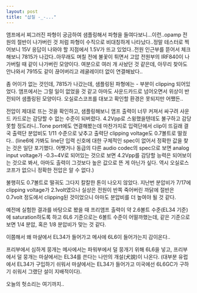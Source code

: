 ```yaml
---
layout: post
title: "삽질 -_-..."
---
```


앰프에서 찌그러진 파형이 궁금하여 샘플링해서 파형을 들여다보니...이런..opamp 전원의 절반이 나가버린 것 처럼 파형이 수직으로 비대칭하게 나타났다..정말 테스터로 찍어보니 15V 응답이 나와야 할 지점에서 1.5V가 뜨고 있었다..전원 인근부를 뜯어서 체크해보니 7815가 나갔다..아무래도 며칠 전에 불꽃이 튀면서 고압 전원부의 IRF840이 나가버릴 때 같이 나가버린 모양이다. 여분으로 여러 개 사놨던 것 같은데, 아무리 찾아도 안나와서 7915도 같이 끊어버리고 레귤레이터 없이 연결해놨다..

좀 어이가 없는 것인데, 7815가 나갔는데, 샘플링된 파형에는 - 부분이 clipping 되어있었다. 앰프에서는 그럴 일이 없었을 것 같고 아마도 사운드카드로 넘어오면서 위상이 반전되어 샘플링된 모양이다. 오실로스코프를 대보고 확인할 환경은 못되지만 어쨌든..

전압이 제대로 뜨는 것을 확인하고, 샘플링해보니 앰프 출력이 너무 커져서 싸구려 사운드 카드로는 감당할 수 없는 수준이 되버렸다. 4.2Vpp로 스윙했을텐데도 불구하고 감당 못할 정도라니..Tone port에도 연결해봤는데 마찬가지로 입력단에서 clip이 뜨길래 결국 출력단 분압비도 1/11 수준으로 낮추고 출력단 clipping voltage도 0.7볼트로 떨궜다..
(line6에 가봐도 line단 입력 신호에 대한 구체적인 spec이 없어서 정확한 값을 찾는 것은 일단 포기했다. 어쨋거나 동급의 다른 audio codec의 spec으로 보면 analog input voltage가 -0.3~4V로 되어있는 것으로 보면 4.2Vpp를 감당할 능력은 되어보이는 것으로 봐서, 아마도 출력이 그것보다 높은 값으로 뜬 게 아닌가 싶다. 역시 오실로스코프가 없으니 정확한 전압은 알 수 없다.)

불행히도 0.7볼트로 떨궈도 그다지 칼칼한 톤이 나오지 않았다. 지난번 분압비가 7/17에 clipping voltage가 2.1volt였으나 실상은 전원이 반쪽 죽어버린 까닭에 절반은 0.7volt 정도에서 clipping된 것이었으니 아마도 분압비를 더 높여야 될 것 같다.

예전에 실험한 결과를 바탕으로 봤을 때 프리앰프 출력이 약 2.6볼트 수준(EL34 기준)에 saturation하도록 하고 6L6 기준으로는 6볼트 수준이 어떨까했는데, 같은 기준으로 보면 
1/4 분압, 혹은 1/8 분압비가 맞는 것 같다. 

이쯤해서 왜 마샬에서 EL34가 들어가고 메사에 6L6이 들어가는지 감이온다..

프리부에서 심하게 뭉개는 메사에서는 파워부에서 덜 뭉개기 위해 6L6을 넣고, 프리부에서 덜 뭉개는 마샬에서는 EL34를 쓴다는 나만의 개설(犬說)이 나온다. (대부분 유럽에서 EL34가 구입하기 쉬워서 마샬에서는 EL34가 들어가고 미국에선 6L6GC가 구하기 쉬워서 그랬단 설이 지배적이다).

오늘의 헛소리는 여기까지..


